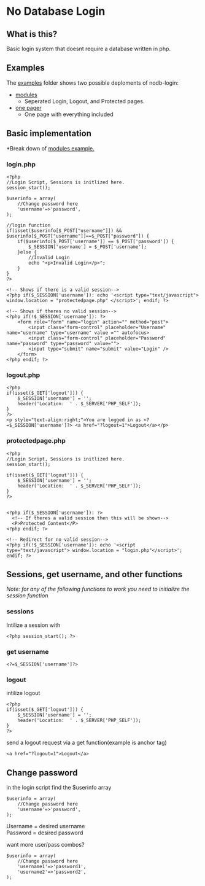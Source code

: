 # No Database Login
## What is this?
Basic login system that doesnt require a database written in php.<br>

## Examples
The [examples](https://github.com/isteinbrook/nodb-login/tree/master/examples) folder shows two possible deploments of nodb-login:<br>
* [modules](https://github.com/isteinbrook/nodb-login/tree/master/examples/modules)
    * Seperated Login, Logout, and Protected pages.
* [one pager](https://github.com/isteinbrook/nodb-login/tree/master/examples/onepager)
    * One page with everything included

## Basic implementation
*Break down of [modules example.](https://github.com/isteinbrook/nodb-login/tree/master/examples/modules)
### login.php
```
<?php
//Login Script, Sessions is initlized here.
session_start();

$userinfo = array(
    //Change password here
    'username'=>'password',
);

//login function
if(isset($userinfo[$_POST["username"]]) && $userinfo[$_POST["username"]]==$_POST["password"]) {
    if($userinfo[$_POST['username']] == $_POST['password']) {
        $_SESSION['username'] = $_POST['username'];
    }else {
        //Invalid Login
        echo "<p>Invalid Login</p>";
    }
}
?>

<!-- Shows if there is a valid session-->
<?php if($_SESSION['username']): echo '<script type="text/javascript"> window.location = "protectedpage.php" </script>'; endif; ?>

<!-- Shows if theres no valid session-->
<?php if(!$_SESSION['username']): ?>
    <form role="form" name="login" action="" method="post">
        <input class="form-control" placeholder="Username" name="username" type="username" value ="" autofocus>
        <input class="form-control" placeholder="Password" name="password" type="password" value="">
        <input type="submit" name="submit" value="Login" />
    </form>
<?php endif; ?>
```

### logout.php
```
<?php 
if(isset($_GET['logout'])) {
    $_SESSION['username'] = '';
    header('Location:  ' . $_SERVER['PHP_SELF']);
}
?>
<p style="text-align:right;">You are logged in as <?=$_SESSION['username']?> <a href="?logout=1">Logout</a></p>
```

### protectedpage.php
```
<?php
//Login Script, Sessions is initlized here.
session_start();

if(isset($_GET['logout'])) {
    $_SESSION['username'] = '';
    header('Location:  ' . $_SERVER['PHP_SELF']);
}
?>


<?php if($_SESSION['username']): ?>
  <!-- If theres a valid session then this will be shown-->
  <P>Protected Content</P>
<?php endif; ?>
        
<!-- Redirect for no valid session-->
<?php if(!$_SESSION['username']): echo '<script type="text/javascript"> window.location = "login.php"</script>'; endif; ?>
```

## Sessions, get username, and other functions
*Note: for any of the following functions to work you need to initialize the session function*
### sessions
Intilize a session with<br>
```
<?php session_start(); ?>
```
### get username
```
<?=$_SESSION['username']?>
```
### logout
intilize logout<br>
```
<?php 
if(isset($_GET['logout'])) {
    $_SESSION['username'] = '';
    header('Location:  ' . $_SERVER['PHP_SELF']);
}
?>
```
send a logout request via a get function(example is anchor tag)<br>
```
<a href="?logout=1">Logout</a>
```

## Change password
in the login script find the $userinfo array
```
$userinfo = array(
    //Change password here
    'username'=>'password',
);
```
Username = desired username<br>
Password = desired password

want more user/pass combos?<br>
```
$userinfo = array(
    //Change password here
    'username1'=>'password1',
    'username2'=>'password2',
);
```

